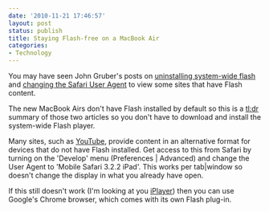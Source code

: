 ```yaml
---
date: '2010-11-21 17:46:57'
layout: post
status: publish
title: Staying Flash-free on a MacBook Air
categories:
- Technology
---
```


You may have seen John Gruber's posts on
[uninstalling system-wide flash](http://daringfireball.net/2010/11/flash_free_and_cheating_with_google_chrome)
and
[changing the Safari User Agent](http://daringfireball.net/2010/11/masquerading_as_mobile_safari)
to view some sites that have Flash content.

The new MacBook Airs don't have Flash installed by default so this is a
[tl:dr](http://en.wikipedia.org/wiki/Wikipedia:Too_long;_didn%27t_read) summary
of those two articles so you don't have to download and install the system-wide
Flash player.

Many sites, such as [YouTube](http://youtube.com), provide content in an
alternative format for devices that do not have Flash installed. Get access to
this from Safari by turning on the 'Develop' menu (Preferences | Advanced) and
change the User Agent to 'Mobile Safari 3.2.2 iPad'. This works per tab|window
so doesn't change the display in what you already have open.

If this still doesn't work (I'm looking at you
[iPlayer](http://www.bbc.co.uk/iplayer/)) then you can use Google's Chrome
browser, which comes with its own Flash plug-in.
